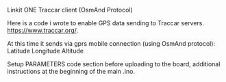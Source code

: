 Linkit ONE Traccar client (OsmAnd Protocol)

Here is a code i wrote to enable GPS data sending to Traccar servers. https://www.traccar.org/. 

At this time it sends via gprs mobile connection (using OsmAnd protocol): 
Latitude
Longitude
Altitude

Setup PARAMETERS code section before uploading to the board, additional instructions at the beginning of the main .ino. 
